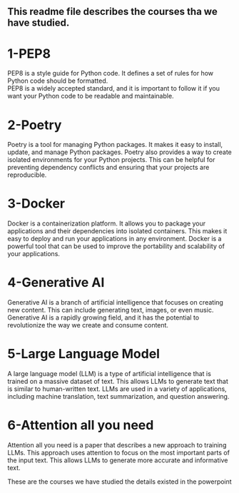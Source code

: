 ﻿## This readme file describes the courses tha we have studied.

# 1-PEP8
PEP8 is a style guide for Python code. It defines a set of rules for how Python code should be formatted. \
PEP8 is a widely accepted standard, and it is important to follow it if you want your Python code to be readable and maintainable.

# 2-Poetry
Poetry is a tool for managing Python packages. It makes it easy to install, update, and manage Python packages. 
Poetry also provides a way to create isolated environments for your Python projects. 
This can be helpful for preventing dependency conflicts and ensuring that your projects are reproducible.

# 3-Docker
Docker is a containerization platform. It allows you to package your applications and their dependencies into isolated containers.
 This makes it easy to deploy and run your applications in any environment.
 Docker is a powerful tool that can be used to improve the portability and scalability of your applications.

# 4-Generative AI
Generative AI is a branch of artificial intelligence that focuses on creating new content. 
This can include generating text, images, or even music. 
Generative AI is a rapidly growing field, and it has the potential to revolutionize the way we create and consume content.

# 5-Large Language Model
A large language model (LLM) is a type of artificial intelligence that is trained on a massive dataset of text. 
This allows LLMs to generate text that is similar to human-written text.
LLMs are used in a variety of applications, including machine translation, text summarization, and question answering.

# 6-Attention all you need
Attention all you need is a paper that describes a new approach to training LLMs. 
This approach uses attention to focus on the most important parts of the input text. 
This allows LLMs to generate more accurate and informative text.

These are the courses we have studied the details existed in the powerpoint
